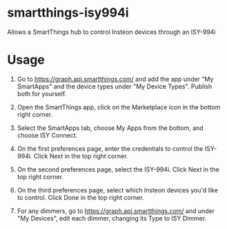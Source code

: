 # smartthings-isy994i
Allows a SmartThings hub to control Insteon devices through an ISY-994i

# Usage

1) Go to https://graph.api.smartthings.com/ and add the app under "My SmartApps" and the device types under "My Device Types". Publish both for yourself.

2) Open the SmartThings app, click on the Marketplace icon in the bottom right corner.

3) Select the SmartApps tab, choose My Apps from the bottom, and choose ISY Connect.

4) On the first preferences page, enter the credentials to control the ISY-994i. Click Next in the top right corner.

5) On the second preferences page, select the ISY-994i. Click Next in the top right corner.

6) On the third preferences page, select which Insteon devices you'd like to control. Click Done in the top right corner.

7) For any dimmers, go to https://graph.api.smartthings.com/ and under "My Devices", edit each dimmer, changing its Type to ISY Dimmer.
